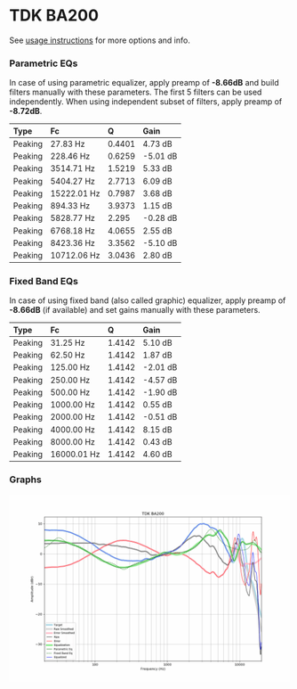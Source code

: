 # TDK BA200
See [usage instructions](https://github.com/jaakkopasanen/AutoEq#usage) for more options and info.

### Parametric EQs
In case of using parametric equalizer, apply preamp of **-8.66dB** and build filters manually
with these parameters. The first 5 filters can be used independently.
When using independent subset of filters, apply preamp of **-8.72dB**.

| Type    | Fc          |      Q | Gain     |
|:--------|:------------|:-------|:---------|
| Peaking | 27.83 Hz    | 0.4401 | 4.73 dB  |
| Peaking | 228.46 Hz   | 0.6259 | -5.01 dB |
| Peaking | 3514.71 Hz  | 1.5219 | 5.33 dB  |
| Peaking | 5404.27 Hz  | 2.7713 | 6.09 dB  |
| Peaking | 15222.01 Hz | 0.7987 | 3.68 dB  |
| Peaking | 894.33 Hz   | 3.9373 | 1.15 dB  |
| Peaking | 5828.77 Hz  | 2.295  | -0.28 dB |
| Peaking | 6768.18 Hz  | 4.0655 | 2.55 dB  |
| Peaking | 8423.36 Hz  | 3.3562 | -5.10 dB |
| Peaking | 10712.06 Hz | 3.0436 | 2.80 dB  |

### Fixed Band EQs
In case of using fixed band (also called graphic) equalizer, apply preamp of **-8.66dB**
(if available) and set gains manually with these parameters.

| Type    | Fc          |      Q | Gain     |
|:--------|:------------|:-------|:---------|
| Peaking | 31.25 Hz    | 1.4142 | 5.10 dB  |
| Peaking | 62.50 Hz    | 1.4142 | 1.87 dB  |
| Peaking | 125.00 Hz   | 1.4142 | -2.01 dB |
| Peaking | 250.00 Hz   | 1.4142 | -4.57 dB |
| Peaking | 500.00 Hz   | 1.4142 | -1.90 dB |
| Peaking | 1000.00 Hz  | 1.4142 | 0.55 dB  |
| Peaking | 2000.00 Hz  | 1.4142 | -0.51 dB |
| Peaking | 4000.00 Hz  | 1.4142 | 8.15 dB  |
| Peaking | 8000.00 Hz  | 1.4142 | 0.43 dB  |
| Peaking | 16000.01 Hz | 1.4142 | 4.60 dB  |

### Graphs
![](./TDK%20BA200.png)